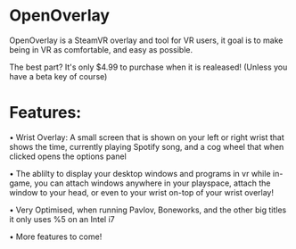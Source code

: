 # OpenOverlay

OpenOverlay is a SteamVR overlay and tool for VR users, it goal is to make being in VR as comfortable, and easy as possible.

The best part? It's only $4.99 to purchase when it is realeased! (Unless you have a beta key of course)

# Features:

• Wrist Overlay: A small screen that is shown on your left or right wrist that shows the time, currently playing Spotify song, and a cog wheel that when clicked opens the options panel

• The ablilty to display your desktop windows and programs in vr while in-game, you can attach windows anywhere in your playspace, attach the window to your head, or even to your wrist on-top of your wrist overlay!

• Very Optimised, when running Pavlov, Boneworks, and the other big titles it only uses %5 on an Intel i7 

• More features to come!
